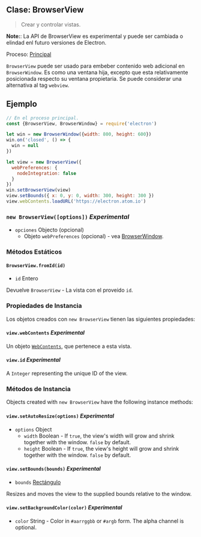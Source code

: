 ## Clase: BrowserView

> Crear y controlar vistas.

**Note:**: La API de BrowserView es experimental y puede ser cambiada o elindad enl futuro versiones de Electron.

Proceso: [Principal](../glossary.md#main-process)

`BrowserView` puede ser usado para embeber contenido web adicional en `BrowserWindow`. Es como una ventana hija, excepto que esta relativamente posicionada respecto su ventana propietaria. Se puede considerar una alternativa al tag `webview`.

## Ejemplo

```javascript
// En el proceso principal.
const {BrowserView, BrowserWindow} = require('electron')

let win = new BrowserWindow({width: 800, height: 600})
win.on('closed', () => {
  win = null
})

let view = new BrowserView({
  webPreferences: {
    nodeIntegration: false
  }
})
win.setBrowserView(view)
view.setBounds({ x: 0, y: 0, width: 300, height: 300 })
view.webContents.loadURL('https://electron.atom.io')
```

### `new BrowserView([options])` *Experimental*

* `opciones` Objecto (opcional) 
  * Objeto `webPreferences` (opcional) - vea [BrowserWindow](browser-window.md).

### Métodos Estáticos

#### `BrowserView.fromId(id)`

* `id` Entero

Devuelve `BrowserView` - La vista con el proveido `id`.

### Propiedades de Instancia

Los objetos creados con `new BrowserView` tienen las siguientes propiedades:

#### `view.webContents` *Experimental*

Un objeto [`WebContents`](web-contents.md), que pertenece a esta vista.

#### `view.id` *Experimental*

A `Integer` representing the unique ID of the view.

### Métodos de Instancia

Objects created with `new BrowserView` have the following instance methods:

#### `view.setAutoResize(options)` *Experimental*

* `options` Object 
  * `width` Boolean - If `true`, the view's width will grow and shrink together with the window. `false` by default.
  * `height` Boolean - If `true`, the view's height will grow and shrink together with the window. `false` by default.

#### `view.setBounds(bounds)` *Experimental*

* `bounds` [Rectángulo](structures/rectangle.md)

Resizes and moves the view to the supplied bounds relative to the window.

#### `view.setBackgroundColor(color)` *Experimental*

* `color` String - Color in `#aarrggbb` or `#argb` form. The alpha channel is optional.